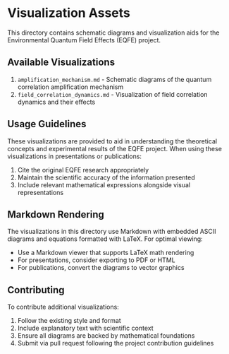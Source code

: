 # Visualization Assets

This directory contains schematic diagrams and visualization aids for the Environmental Quantum Field Effects (EQFE) project.

## Available Visualizations

1. `amplification_mechanism.md` - Schematic diagrams of the quantum correlation amplification mechanism
2. `field_correlation_dynamics.md` - Visualization of field correlation dynamics and their effects

## Usage Guidelines

These visualizations are provided to aid in understanding the theoretical concepts and experimental results of the EQFE project. When using these visualizations in presentations or publications:

1. Cite the original EQFE research appropriately
2. Maintain the scientific accuracy of the information presented
3. Include relevant mathematical expressions alongside visual representations

## Markdown Rendering

The visualizations in this directory use Markdown with embedded ASCII diagrams and equations formatted with LaTeX. For optimal viewing:

- Use a Markdown viewer that supports LaTeX math rendering
- For presentations, consider exporting to PDF or HTML
- For publications, convert the diagrams to vector graphics

## Contributing

To contribute additional visualizations:

1. Follow the existing style and format
2. Include explanatory text with scientific context
3. Ensure all diagrams are backed by mathematical foundations
4. Submit via pull request following the project contribution guidelines
